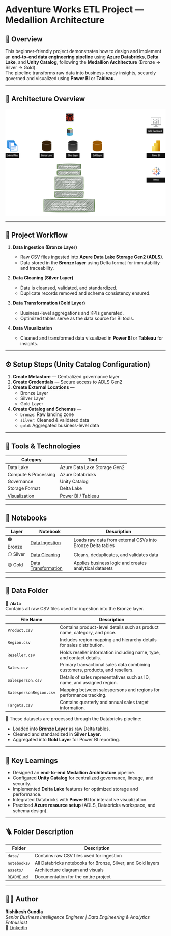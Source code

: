 # Adventure Works ETL Project — Medallion Architecture

## 🚀 Overview
This beginner-friendly project demonstrates how to design and implement an **end-to-end data engineering pipeline** using **Azure Databricks**, **Delta Lake**, and **Unity Catalog**, following the **Medallion Architecture** (Bronze → Silver → Gold).  
The pipeline transforms raw data into business-ready insights, securely governed and visualized using **Power BI** or **Tableau**.

---

## 🧩 Architecture Overview
![Databricks Medallion Architecture](https://github.com/rishigundla/adventureworks-databricks-project/blob/main/assets/Databricks%20Diagram.drawio%20(1).png)

---

## 📂 Project Workflow

1. **Data Ingestion (Bronze Layer)**  
   - Raw CSV files ingested into **Azure Data Lake Storage Gen2 (ADLS)**.  
   - Data stored in the **Bronze layer** using Delta format for immutability and traceability.  

2. **Data Cleaning (Silver Layer)**  
   - Data is cleansed, validated, and standardized.  
   - Duplicate records removed and schema consistency ensured.  

3. **Data Transformation (Gold Layer)**  
   - Business-level aggregations and KPIs generated.  
   - Optimized tables serve as the data source for BI tools.  

4. **Data Visualization**  
   - Cleaned and transformed data visualized in **Power BI** or **Tableau** for insights.  

---

## ⚙️ Setup Steps (Unity Catalog Configuration)

1. **Create Metastore** — Centralized governance layer  
2. **Create Credentials** — Secure access to ADLS Gen2  
3. **Create External Locations** —  
   - Bronze Layer  
   - Silver Layer  
   - Gold Layer  
4. **Create Catalog and Schemas** —  
   - `bronze`: Raw landing zone  
   - `silver`: Cleaned & validated data  
   - `gold`: Aggregated business-level data  

---

## 🧰 Tools & Technologies

| Category | Tool |
|-----------|------|
| Data Lake | Azure Data Lake Storage Gen2 |
| Compute & Processing | Azure Databricks |
| Governance | Unity Catalog |
| Storage Format | Delta Lake |
| Visualization | Power BI / Tableau |

---

## 📒 Notebooks

| Layer | Notebook | Description |
|-------|-----------|-------------|
| 🟤 Bronze | [Data Ingestion](notebooks/1.%20Data%20Ingestion%20in%20Bronze%20Layer.ipynb) | Loads raw data from external CSVs into Bronze Delta tables |
| ⚪ Silver | [Data Cleaning](notebooks/2.%20Data%20Cleaning%20in%20Silver%20Layer.ipynb) | Cleans, deduplicates, and validates data |
| 🟡 Gold | [Data Transformation](notebooks/3.%20Data%20Transformation%20in%20Gold%20Layer.ipynb) | Applies business logic and creates analytical datasets |

---

## 💾 Data Folder

📁 **`/data`**  
Contains all raw CSV files used for ingestion into the Bronze layer.  

| File Name | Description |
|------------|-------------|
| `Product.csv` | Contains product-level details such as product name, category, and price. |
| `Region.csv` | Includes region mapping and hierarchy details for sales distribution. |
| `Reseller.csv` | Holds reseller information including name, type, and contact details. |
| `Sales.csv` | Primary transactional sales data combining customers, products, and resellers. |
| `Salesperson.csv` | Details of sales representatives such as ID, name, and assigned region. |
| `SalespersonRegion.csv` | Mapping between salespersons and regions for performance tracking. |
| `Targets.csv` | Contains quarterly and annual sales target information. |

🧩 These datasets are processed through the Databricks pipeline:
- Loaded into **Bronze Layer** as raw Delta tables.  
- Cleaned and standardized in **Silver Layer**.  
- Aggregated into **Gold Layer** for Power BI reporting.

---

## 🧭 Key Learnings

- Designed an **end-to-end Medallion Architecture** pipeline.  
- Configured **Unity Catalog** for centralized governance, lineage, and security.  
- Implemented **Delta Lake** features for optimized storage and performance.  
- Integrated Databricks with **Power BI** for interactive visualization.  
- Practiced **Azure resource setup** (ADLS, Databricks workspace, and schema design).  

---

## 🪜 Folder Description

| Folder | Description |
|---------|-------------|
| `data/` | Contains raw CSV files used for ingestion |
| `notebooks/` | All Databricks notebooks for Bronze, Silver, and Gold layers |
| `assets/` | Architecture diagram and visuals |
| `README.md` | Documentation for the entire project |

---

## 👨‍💻 Author
**Rishikesh Gundla**  
_Senior Business Intelligence Engineer | Data Engineering & Analytics Enthusiast_  
🔗 [LinkedIn](https://www.linkedin.com/in/rishikeshgundla)
